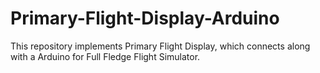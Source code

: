 # Primary-Flight-Display-Arduino
This repository implements Primary Flight Display, which connects along with a Arduino for Full Fledge Flight Simulator.
